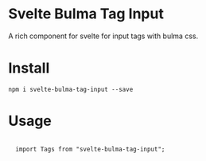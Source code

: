 # Svelte Bulma Tag Input
A rich component for svelte for input tags with bulma css.

# Install

<pre><code>npm i svelte-bulma-tag-input --save</code></pre>

# Usage

<pre><code>
  import Tags from "svelte-bulma-tag-input";
  <Tags bind:tags maxTags={5} />
</code></pre>
